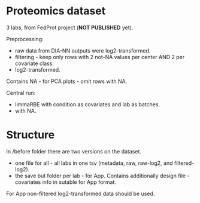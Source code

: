 # Proteomics dataset

3 labs, from FedProt project (**NOT PUBLISHED** yet).

Preprocessing:
- raw data from DIA-NN outputs were log2-transformed.
- filtering - keep only rows with 2 not-NA values per center AND 2 per covariate class.
- log2-transformed.

Contains NA - for PCA plots - omit rows with NA.

Central run:  
- limmaRBE with condition as covariates and lab as batches.
- with NA.

# Structure

In /before folder there are two versions on the dataset.  
- one file for all - all labs in one tsv (metadata, raw, raw-log2, and filtered-log2).
- the save but folder per lab - for App. Contains additionally design file - covariates info in sutable for App format.

For App non-filtered log2-transformed data should be used.